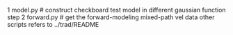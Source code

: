 1 model.py # construct checkboard test model in different gaussian function step
2 forward.py # get the forward-modeling mixed-path vel data
other scripts refers to ../trad/README
